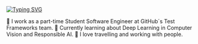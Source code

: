 [![Typing SVG](https://readme-typing-svg.demolab.com/?lines=Hi!+I'm+Carolina+Lopez;Studying+MSc.+Autonomous+Systems+Engineering+@DTU)](https://git.io/typing-svg)

🔭 I work as a part-time Student Software Engineer at GitHub´s Test Frameworks team.
🌱 Currently learning about Deep Learning in Computer Vision and Responsible AI.
👯 I love travelling and working with people.
<!--
**blclo/blclo** is a ✨ _special_ ✨ repository because its `README.md` (this file) appears on your GitHub profile.

Here are some ideas to get you started:

- 🔭 I’m currently working on ...
- 🌱 I’m currently learning ...
- 👯 I’m looking to collaborate on ...
- 🤔 I’m looking for help with ...
- 💬 Ask me about ...
- 📫 How to reach me: ...
- 😄 Pronouns: ...
- ⚡ Fun fact: ...
-->

